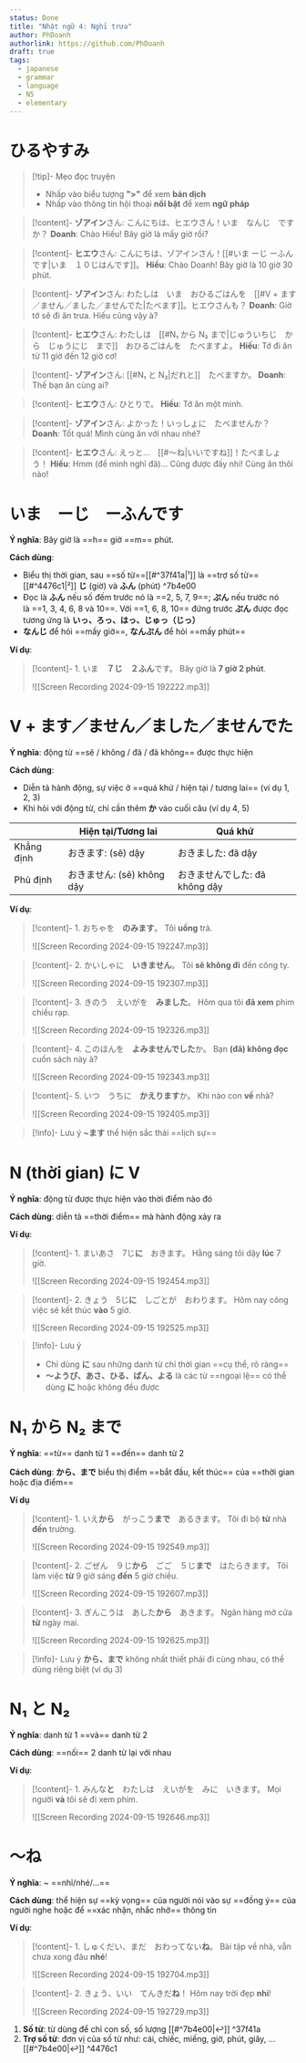 ```yaml
---
status: Done
title: "Nhật ngữ 4: Nghỉ trưa"
author: PhDoanh
authorlink: https://github.com/PhDoanh
draft: true
tags:
  - japanese
  - grammar
  - language
  - N5
  - elementary
---
```

# ひるやすみ
> [!tip]- Mẹo đọc truyện
> - Nhấp vào biểu tượng **">"** để xem **bản dịch**
> - Nhấp vào thông tin hội thoại **nổi bật** để xem **ngữ pháp**

> [!content]- **ゾアイン**さん: こんにちは、ヒエウさん！いま　なんじ　ですか？
> **Doanh**: Chào Hiếu! Bây giờ là mấy giờ rồi?

> [!content]- **ヒエウ**さん: こんにちは、ゾアインさん！[[#いま ーじ ーふんです|いま　１０じはんです]]。
> **Hiếu**: Chào Doanh! Bây giờ là 10 giờ 30 phút.

> [!content]- **ゾアイン**さん: わたしは　いま　おひるごはんを　[[#V + ます／ません／ました／ませんでた|たべます]]。ヒエウさんも？
> **Doanh**: Giờ tớ sẽ đi ăn trưa. Hiếu cũng vậy à?

> [!content]- **ヒエウ**さん: わたしは　[[#N₁ から N₂ まで|じゅういちじ　から　じゅうにじ　まで]]　おひるごはんを　たべますよ。
> **Hiếu**:  Tớ đi ăn từ 11 giờ đến 12 giờ cơ!

> [!content]- **ゾアイン**さん: [[#N₁ と N₂|だれと]]　たべますか。
> **Doanh**: Thế bạn ăn cùng ai?

> [!content]- **ヒエウ**さん: ひとりで。
> **Hiếu**: Tớ ăn một mình.

> [!content]- **ゾアイン**さん: よかった！いっしょに　たべませんか？
> **Doanh**: Tốt quá! Mình cùng ăn với nhau nhé?

> [!content]- **ヒエウ**さん: えっと…　[[#～ね|いいですね]]！たべましょう！
> **Hiếu**: Hmm (để mình nghĩ đã)... Cũng được đấy nhỉ! Cùng ăn thôi nào!

# いま　ーじ　ーふんです
**Ý nghĩa**: Bây giờ là ==h== giờ ==m== phút.

**Cách dùng**:
- Biểu thị thời gian, sau ==số từ==[[#^37f41a|¹]] là ==trợ số từ==[[#^4476c1|²]] **じ** (giờ) và **ふん** (phút) ^7b4e00
- Đọc là **ふん** nếu số đếm trước nó là ==2, 5, 7, 9==; **ぷん** nếu trước nó là ==1, 3, 4, 6, 8 và 10==. Với ==1, 6, 8, 10== đứng trước **ぷん** được đọc tương ứng là **いっ、ろっ、はっ、じゅっ（じっ）**
- **なんじ** để hỏi ==mấy giờ==, **なんぷん** để hỏi ==mấy phút==

**Ví dụ**:
> [!content]- 1\. いま　**７じ　２ふん**です。
> Bây giờ là **7 giờ 2 phút**.
> 
> ![[Screen Recording 2024-09-15 192222.mp3]]

# V + ます／ません／ました／ませんでた
**Ý nghĩa**: động từ ==sẽ / không / đã / đã không== được thực hiện

**Cách dùng**:
- Diễn tả hành động, sự việc ở ==quá khứ / hiện tại / tương lai== (ví dụ 1, 2, 3)
- Khi hỏi với động từ, chỉ cần thêm **か** vào cuối câu (ví dụ 4, 5)

|            | Hiện tại/Tương lai<br> | Quá khứ<br>            |
| :--------- | ---------------------- | ---------------------- |
| Khẳng định | おきます: (sẽ) dậy         | おきました: đã dậy          |
| Phủ định   | おきません: (sẽ) không dậy  | おきませんでした: đã không dậy |

**Ví dụ**:
> [!content]- 1\. おちゃを　**のみます**。
> Tôi **uống** trà.
> 
> ![[Screen Recording 2024-09-15 192247.mp3]]

> [!content]- 2\. かいしゃに　**いきません**。
> Tôi **sẽ không đi** đến công ty.
> 
> ![[Screen Recording 2024-09-15 192307.mp3]]

> [!content]- 3\. きのう　えいがを　**みました**。
> Hôm qua tôi **đã xem** phim chiếu rạp.
> 
> ![[Screen Recording 2024-09-15 192326.mp3]]

> [!content]- 4\. このほんを　**よみませんでした**か。
> Bạn **(đã) không đọc** cuốn sách này à?
> 
> ![[Screen Recording 2024-09-15 192343.mp3]]

> [!content]- 5\. いつ　うちに　**かえります**か。
> Khi nào con **về** nhà?
> 
> ![[Screen Recording 2024-09-15 192405.mp3]]

> [!info]- Lưu ý
> **~ます** thể hiện sắc thái ==lịch sự==

# N (thời gian) に V
**Ý nghĩa**: động từ được thực hiện vào thời điểm nào đó

**Cách dùng**: diễn tả ==thời điểm== mà hành động xảy ra

**Ví dụ**:
> [!content]- 1\. まいあさ　7じ**に**　おきます。
> Hằng sáng tôi dậy **lúc** 7 giờ.
> 
> ![[Screen Recording 2024-09-15 192454.mp3]]

> [!content]- 2\. きょう　5じ**に**　しごとが　おわります。
> Hôm nay công việc sẽ kết thúc **vào** 5 giờ.
> 
> ![[Screen Recording 2024-09-15 192525.mp3]]

> [!info]- Lưu ý
> - Chỉ dùng **に** sau những danh từ chỉ thời gian ==cụ thể, rõ ràng==
> - **～ようび、あさ、ひる、ばん、よる** là các từ ==ngoại lệ== có thể dùng **に** hoặc không đều được

# N₁ から N₂ まで
**Ý nghĩa**: ==từ== danh từ 1 ==đến== danh từ 2

**Cách dùng**: **から、まで** biểu thị điểm ==bắt đầu, kết thúc== của ==thời gian hoặc địa điểm==

**Ví dụ**
> [!content]- 1\. いえ**から**　がっこう**まで**　あるきます。
> Tôi đi bộ **từ** nhà **đến** trường.
> 
> ![[Screen Recording 2024-09-15 192549.mp3]]

> [!content]- 2\. ごぜん　９じ**から**　ごご　５じ**まで**　はたらきます。
> Tôi làm việc **từ** 9 giờ sáng **đến** 5 giờ chiều.
> 
> ![[Screen Recording 2024-09-15 192607.mp3]]

> [!content]- 3\. ぎんこうは　あした**から**　あきます。
> Ngân hàng mở cửa **từ** ngày mai.
> 
> ![[Screen Recording 2024-09-15 192625.mp3]]

> [!info]- Lưu ý
> **から、まで** không nhất thiết phải đi cùng nhau, có thể dùng riêng biệt (ví dụ 3)

# N₁ と N₂
**Ý nghĩa**: danh từ 1 ==và== danh từ 2 

**Cách dùng**: ==nối== 2 danh từ lại với nhau

**Ví dụ**: 
> [!content]- 1\. みんな**と**　わたしは　えいがを　みに　いきます。
> Mọi người **và** tôi sẽ đi xem phim.
> 
> ![[Screen Recording 2024-09-15 192646.mp3]]

# ～ね
**Ý nghĩa**: ~ ==nhỉ/nhé/...==

**Cách dùng**: thể hiện sự ==kỳ vọng== của người nói vào sự ==đồng ý== của người nghe hoặc để ==xác nhận, nhắc nhở== thông tin

**Ví dụ**:
> [!content]- 1\. しゅくだい、まだ　おわってない**ね**。
> Bài tập về nhà, vẫn chưa xong đâu **nhé**!
> 
> ![[Screen Recording 2024-09-15 192704.mp3]]

> [!content]- 2\. きょう、いい　てんきだ**ね**！
> Hôm nay trời đẹp **nhỉ**!
> 
> ![[Screen Recording 2024-09-15 192729.mp3]]



1. **Số từ**: từ dùng để chỉ con số, số lượng [[#^7b4e00|↩️]] ^37f41a
2. **Trợ số từ**: đơn vị của số từ như: cái, chiếc, miếng, giờ, phút, giây, ... [[#^7b4e00|↩️]] ^4476c1

